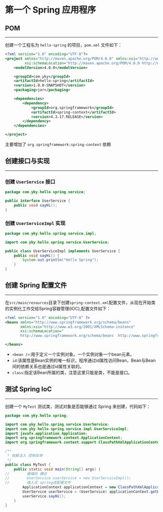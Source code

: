 # **第一个 Spring 应用程序**
## **POM**
---

创建一个工程名为 `hello-spring` 的项目，`pom.xml` 文件如下：

```xml
<?xml version="1.0" encoding="UTF-8"?>
<project xmlns="http://maven.apache.org/POM/4.0.0" xmlns:xsi="http://www.w3.org/2001/XMLSchema-instance"
         xsi:schemaLocation="http://maven.apache.org/POM/4.0.0 http://maven.apache.org/xsd/maven-4.0.0.xsd">
    <modelVersion>4.0.0</modelVersion>

    <groupId>com.yky</groupId>
    <artifactId>hello-spring</artifactId>
    <version>1.0.0-SNAPSHOT</version>
    <packaging>jar</packaging>

    <dependencies>
        <dependency>
            <groupId>org.springframework</groupId>
            <artifactId>spring-context</artifactId>
            <version>4.3.17.RELEASE</version>
        </dependency>
    </dependencies>

</project>
```

主要增加了 `org.springframework:spring-context` 依赖


## **创建接口与实现**
---

### **创建 `UserService` 接口**

```java
package com.yky.hello.spring.service;

public interface UserService {
    public void sayHi();
}
```

### **创建 `UserServiceImpl` 实现**

```java
package com.yky.hello.spring.service.impl;

import com.yky.hello.spring.service.UserService;

public class UserServiceImpl implements UserService {
    public void sayHi() {
        System.out.println("Hello Spring");
    }
}
```

## **创建 Spring 配置文件**
---

在`src/main/resources`目录下创建`spring-context.xml`配置文件，从现在开始类的实例化工作交给Spring容器管理(IOC),配置文件如下：

```xml
<?xml version="1.0" encoding="UTF-8" ?>
<beans xmlns="http://www.springframework.org/schema/beans"
       xmlns:xsi="http://www.w3.org/2001/XMLSchema-instance"
       xsi:schemaLocation="
       http://www.springframework.org/schema/beans  http://www.springframework.org/schema/beans/spring-beans.xsd">

</beans>
```

- `<bean />`:用于定义一个实例对象。一个实例对象一个bean元素。
- `id`:该属性是Bean实例的唯一标识，程序通过id属性访问Bean，Bean与Bean间的依赖关系也是通过id属性关联的。
- `class`:指定该Bean所属的类，注意这里只能是类，不能是接口。

## **测试 Spring IoC**
---

创建一个 `MyTest` 测试类，测试对象是否能够通过 Spring 来创建，代码如下：

```java
package com.yky.hello.spring;

import com.yky.hello.spring.service.UserService;
import com.yky.hello.spring.service.impl.UserServiceImpl;
import javafx.application.Application;
import org.springframework.context.ApplicationContext;
import org.springframework.context.support.ClassPathXmlApplicationContext;

/**
 * 依赖注入 控制反转
 */
public class MyTest {
    public static void main(String[] args) {
//        硬编码 耦合
//        UserService userService = new UserServiceImpl();
//        侵入式 spring读配置文件
        ApplicationContext applicationContext = new ClassPathXmlApplicationContext("spring-context.xml");
        UserService userService = (UserService) applicationContext.getBean("userService");
        userService.sayHi();
    }
}

```